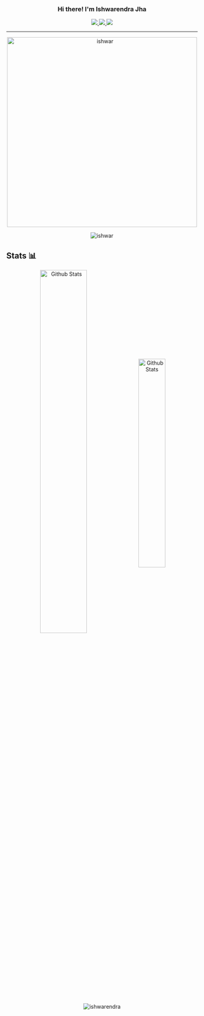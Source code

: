 <div>
    <h3 align="center" font-size="24"> Hi there! I'm Ishwarendra Jha </h3>
    <p align="center">
        <a href="https://codeforces.com/profile/ishwarendra">
            <img src="https://cp-logo.vercel.app/codeforces/ishwarendra?logo=true">
        </a>
        <a href="https://www.codechef.com/users/ishwarendra">
            <img src="https://cp-logo.vercel.app/codechef/ishwarendra?logo=true">
        </a>
        <a href="https://atcoder.jp/users/ishwarendra">
            <img src="https://cp-logo.vercel.app/atcoder/ishwarendra?logo=true">
         </a>
    </p>
</div>

---

<p align ="center">     
    <img width="500"  src="https://github-readme-streak-stats.herokuapp.com/?user=ishwarendra&theme=github-dark-blue" alt="ishwar" />    
</p>

<p align="center"> <img src="https://komarev.com/ghpvc/?username=ishwarendra&label=Profile%20views&color=0e75b6&style=for-the-badge" alt="ishwar" /> </p>

<!-- Statistics -->
<h2 align="left">Stats 📊</h2>
<div align="center">
    <img src="https://github-readme-stats.vercel.app/api?username=ishwarendra&show_icons=true&theme=github_dark" width=49.5% alt="Github Stats" align="center" style="margin-right:10px">
    <img src="https://github-readme-stats.vercel.app/api/top-langs/?username=ishwarendra&layout=compact&theme=github_dark&langs_count=8" width=37.5% alt="Github Stats" align="center">  
    <img align="center" src="https://github-readme-stats.vercel.app/api/wakatime?username=ishwarendra&layout=compact&theme=github_dark" alt="ishwarendra"> 
</div>
